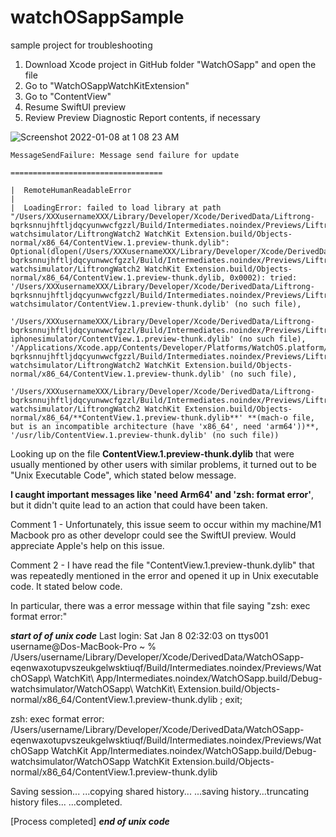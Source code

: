 # watchOSappSample
sample project for troubleshooting

1. Download Xcode project in GitHub folder "WatchOSapp" and open the file
2. Go to "WatchOSappWatchKitExtension"
3. Go to "ContentView"
4. Resume SwiftUI preview
5. Review Preview Diagnostic Report contents, if necessary

![Screenshot 2022-01-08 at 1 08 23 AM](https://user-images.githubusercontent.com/34578674/148571904-98d5b54c-4d46-4469-a0cb-9453c9572baa.png)

```
MessageSendFailure: Message send failure for update

==================================

|  RemoteHumanReadableError
|  
|  LoadingError: failed to load library at path "/Users/XXXusernameXXX/Library/Developer/Xcode/DerivedData/Liftrong-bqrksnnujhftljdqcyunwwcfgzzl/Build/Intermediates.noindex/Previews/LiftrongWatch2/Intermediates.noindex/Liftrong.build/Debug-watchsimulator/LiftrongWatch2 WatchKit Extension.build/Objects-normal/x86_64/ContentView.1.preview-thunk.dylib": Optional(dlopen(/Users/XXXusernameXXX/Library/Developer/Xcode/DerivedData/Liftrong-bqrksnnujhftljdqcyunwwcfgzzl/Build/Intermediates.noindex/Previews/LiftrongWatch2/Intermediates.noindex/Liftrong.build/Debug-watchsimulator/LiftrongWatch2 WatchKit Extension.build/Objects-normal/x86_64/ContentView.1.preview-thunk.dylib, 0x0002): tried: '/Users/XXXusernameXXX/Library/Developer/Xcode/DerivedData/Liftrong-bqrksnnujhftljdqcyunwwcfgzzl/Build/Intermediates.noindex/Previews/LiftrongWatch2/Products/Debug-watchsimulator/ContentView.1.preview-thunk.dylib' (no such file), 

'/Users/XXXusernameXXX/Library/Developer/Xcode/DerivedData/Liftrong-bqrksnnujhftljdqcyunwwcfgzzl/Build/Intermediates.noindex/Previews/LiftrongWatch2/Products/Debug-iphonesimulator/ContentView.1.preview-thunk.dylib' (no such file), '/Applications/Xcode.app/Contents/Developer/Platforms/WatchOS.platform/Library/Developer/CoreSimulator/Profiles/Runtimes/watchOS.simruntime/Contents/Resources/RuntimeRoot/Users/XXXusernameXXX/Library/Developer/Xcode/DerivedData/Liftrong-bqrksnnujhftljdqcyunwwcfgzzl/Build/Intermediates.noindex/Previews/LiftrongWatch2/Intermediates.noindex/Liftrong.build/Debug-watchsimulator/LiftrongWatch2 WatchKit Extension.build/Objects-normal/x86_64/ContentView.1.preview-thunk.dylib' (no such file), 

'/Users/XXXusernameXXX/Library/Developer/Xcode/DerivedData/Liftrong-bqrksnnujhftljdqcyunwwcfgzzl/Build/Intermediates.noindex/Previews/LiftrongWatch2/Intermediates.noindex/Liftrong.build/Debug-watchsimulator/LiftrongWatch2 WatchKit Extension.build/Objects-normal/x86_64/**ContentView.1.preview-thunk.dylib**' **(mach-o file, but is an incompatible architecture (have 'x86_64', need 'arm64'))**, '/usr/lib/ContentView.1.preview-thunk.dylib' (no such file))
```

Looking up on the file **ContentView.1.preview-thunk.dylib** that were usually mentioned by other users with similar problems, it turned out to be "Unix Executable Code", which stated below message. 

**I caught important messages like 'need Arm64' and 'zsh: format error'**, but it didn't quite lead to an action that could have been taken. 

Comment 1 - Unfortunately, this issue seem to occur within my machine/M1 Macbook pro as other developr could see the SwiftUI preview. Would appreciate Apple's help on this issue. 

Comment 2 - I have read the file "ContentView.1.preview-thunk.dylib" that was repeatedly mentioned in the error and opened it up in Unix executable code. It stated below code. 

In particular, there was a error message within that file saying "zsh: exec format error:"

***start of  of unix code***
Last login: Sat Jan  8 02:32:03 on ttys001
username@Dos-MacBook-Pro ~ % /Users/username/Library/Developer/Xcode/DerivedData/WatchOSapp-eqenwaxotupvszeukgelwsktiuqf/Build/Intermediates.noindex/Previews/WatchOSapp\ WatchKit\ App/Intermediates.noindex/WatchOSapp.build/Debug-watchsimulator/WatchOSapp\ WatchKit\ Extension.build/Objects-normal/x86_64/ContentView.1.preview-thunk.dylib ; exit;

zsh: exec format error: /Users/username/Library/Developer/Xcode/DerivedData/WatchOSapp-eqenwaxotupvszeukgelwsktiuqf/Build/Intermediates.noindex/Previews/WatchOSapp WatchKit App/Intermediates.noindex/WatchOSapp.build/Debug-watchsimulator/WatchOSapp WatchKit Extension.build/Objects-normal/x86_64/ContentView.1.preview-thunk.dylib

Saving session...
...copying shared history...
...saving history...truncating history files...
...completed.

[Process completed]
***end of unix code***
